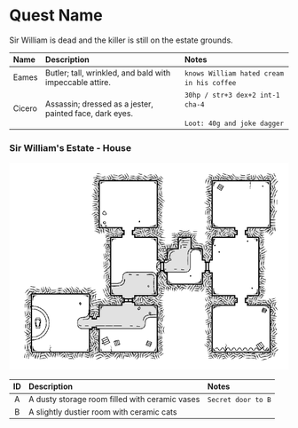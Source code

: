 # Quest Name
Sir William is dead and the killer is still on the estate grounds.

| Name | Description | Notes |
|:--- |:--- |:--- |
| Eames | Butler; tall, wrinkled, and bald with impeccable attire. | `knows William hated cream in his coffee` |
| Cicero | Assassin; dressed as a jester, painted face, dark eyes. | `30hp / str+3 dex+2 int-1 cha-4`<br/><br/>`Loot: 40g and joke dagger` |

### Sir William's Estate - House
![alt text](./asylum_of_the_undead_prince.png "Title")

| ID | Description | Notes |
|:---:|:--- |:--- |
| A | A dusty storage room filled with ceramic vases | `Secret door to B` |
| B | A slightly dustier room with ceramic cats |  |
